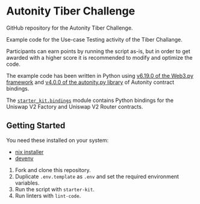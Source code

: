 # Autonity Tiber Challenge

GitHub repository for the Autonity Tiber Challenge.

Example code for the Use-case Testing activity of the Tiber Challange.

Participants can earn points by running the script as-is, but in order to get
awarded with a higher score it is recommended to modify and optimize the code.

The example code has been written in Python using [v6.19.0 of the Web3.py
framework](https://web3py.readthedocs.io/en/v6.19.0/) and [v4.0.0 of the
autonity.py library](https://github.com/autonity/autonity.py/tree/v4.0.0) of Autonity
contract bindings.

The [`starter_kit.bindings`](./starter_kit/bindings/) module contains Python
bindings for the Uniswap V2 Factory and Uniswap V2 Router contracts.

## Getting Started

You need these installed on your system:

- [nix installer](https://zero-to-nix.com/concepts/nix-installer) 
- [devenv](https://devenv.sh/getting-started/) 

1. Fork and clone this repository.
2. Duplicate `.env.template` as `.env` and set the required environment variables.
3. Run the script with `starter-kit`.
4. Run linters with `lint-code`.
